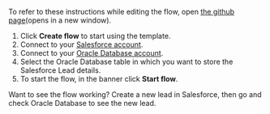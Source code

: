 To refer to these instructions while editing the flow, open [the github page](https://github.com/ot4i/app-connect-templates/blob/master/resources/markdown/Store%20the%20lead%20details%20in%20Oracle%20Database%20when%20a%20new%20Salesforce%20lead%20gets%20created.md)(opens in a new window).

1. Click **Create flow** to start using the template.
1. Connect to your [Salesforce account](https://ibm.biz/ach2salesforce).
1. Connect to your [Oracle Database account](https://ibm.biz/acoracledatabase).
1. Select the Oracle Database table in which you want to store the Salesforce Lead details.
1. To start the flow, in the banner click **Start flow**.

Want to see the flow working? Create a new lead in Salesforce, then go and check Oracle Database to see the new lead.
